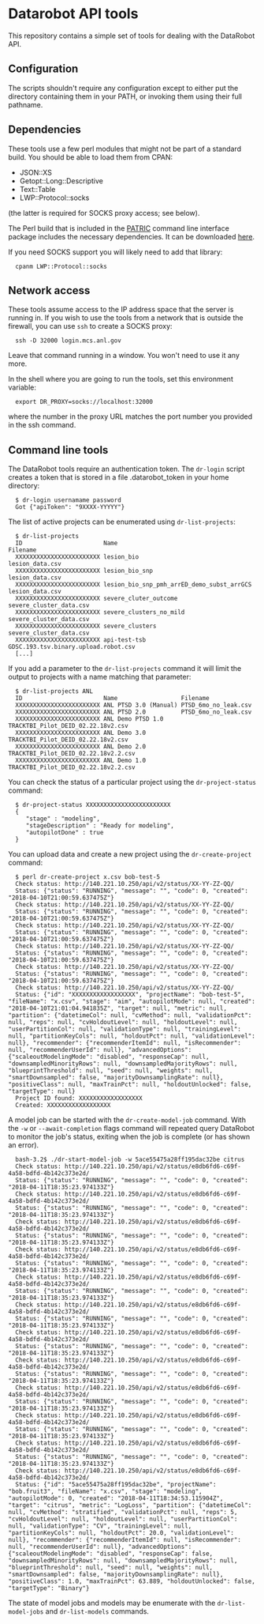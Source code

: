 # Datarobot API tools

This repository contains a simple set of tools for dealing with the DataRobot API.

## Configuration

The scripts shouldn't require any configuration except to either put the directory containing
them in your PATH, or invoking them using their full pathname.

## Dependencies

These tools use a few perl modules that might not be part of a standard build. You should
be able to load them from CPAN:

-  JSON::XS
-  Getopt::Long::Descriptive
-  Text::Table
-  LWP::Protocol::socks

(the latter is required for SOCKS proxy access; see below).

The Perl build that is included in the [PATRIC](https://patricbrc.org) command line interface 
package includes the necessary dependencies. It can be downloaded 
[here](https://github.com/PATRIC3/PATRIC-distribution/releases). 

If you need SOCKS support you will likely need to add that library:

```
  cpanm LWP::Protocol::socks
```

## Network access

These tools assume access to the IP address space that the server is running in. If
you wish to use the tools from a network that is outside the firewall, you can 
use `ssh` to create a SOCKS proxy:

```
  ssh -D 32000 login.mcs.anl.gov
```

Leave that command running in a window. You won't need to use it any more.

In the shell where you are going to run the tools, set this environment variable:

```
  export DR_PROXY=socks://localhost:32000
```

where the number in the proxy URL matches the port number you provided in the ssh command.


## Command line tools

The DataRobot tools require an authentication token. The `dr-login` script creates
a token that is stored in a file .datarobot_token in your home directory:

```
  $ dr-login usernamame password
  Got {"apiToken": "9XXXX-YYYYY"}
```

The list of active projects can be enumerated using `dr-list-projects`:

```
  $ dr-list-projects
  ID                       Name                                       Filename
  XXXXXXXXXXXXXXXXXXXXXXXX lesion_bio                                 lesion_data.csv
  XXXXXXXXXXXXXXXXXXXXXXXX lesion_bio_snp                             lesion_data.csv
  XXXXXXXXXXXXXXXXXXXXXXXX lesion_bio_snp_pmh_arrED_demo_subst_arrGCS lesion_data.csv
  XXXXXXXXXXXXXXXXXXXXXXXX severe_cluter_outcome                      severe_cluster_data.csv
  XXXXXXXXXXXXXXXXXXXXXXXX severe_clusters_no_mild                    severe_cluster_data.csv
  XXXXXXXXXXXXXXXXXXXXXXXX severe_clusters                            severe_cluster_data.csv
  XXXXXXXXXXXXXXXXXXXXXXXX api-test-tsb                               GDSC.193.tsv.binary.upload.robot.csv
  [...]
```

If you add a parameter to the `dr-list-projects` command it will limit the output to projects
with a name matching that parameter:

```
  $ dr-list-projects ANL
  ID                       Name                  Filename
  XXXXXXXXXXXXXXXXXXXXXXXX ANL PTSD 3.0 (Manual) PTSD_6mo_no_leak.csv
  XXXXXXXXXXXXXXXXXXXXXXXX ANL PTSD 2.0          PTSD_6mo_no_leak.csv
  XXXXXXXXXXXXXXXXXXXXXXXX ANL Demo PTSD 1.0     TRACKTBI_Pilot_DEID_02.22.18v2.csv
  XXXXXXXXXXXXXXXXXXXXXXXX ANL Demo 3.0          TRACKTBI_Pilot_DEID_02.22.18v2.csv
  XXXXXXXXXXXXXXXXXXXXXXXX ANL Demo 2.0          TRACKTBI_Pilot_DEID_02.22.18v2.2.csv
  XXXXXXXXXXXXXXXXXXXXXXXX ANL Demo 1.0          TRACKTBI_Pilot_DEID_02.22.18v2.2.csv
```

You can check the status of a particular project using the `dr-project-status` command:

```
  $ dr-project-status XXXXXXXXXXXXXXXXXXXXXXXX 
  {
     "stage" : "modeling",
     "stageDescription" : "Ready for modeling",
     "autopilotDone" : true
  }
```

You can upload data and create a new project using the `dr-create-project` command:

```
  $ perl dr-create-project x.csv bob-test-5
  Check status: http://140.221.10.250/api/v2/status/XX-YY-ZZ-QQ/
  Status: {"status": "RUNNING", "message": "", "code": 0, "created": "2018-04-10T21:00:59.637475Z"}
  Check status: http://140.221.10.250/api/v2/status/XX-YY-ZZ-QQ/
  Status: {"status": "RUNNING", "message": "", "code": 0, "created": "2018-04-10T21:00:59.637475Z"}
  Check status: http://140.221.10.250/api/v2/status/XX-YY-ZZ-QQ/
  Status: {"status": "RUNNING", "message": "", "code": 0, "created": "2018-04-10T21:00:59.637475Z"}
  Check status: http://140.221.10.250/api/v2/status/XX-YY-ZZ-QQ/
  Status: {"status": "RUNNING", "message": "", "code": 0, "created": "2018-04-10T21:00:59.637475Z"}
  Check status: http://140.221.10.250/api/v2/status/XX-YY-ZZ-QQ/
  Status: {"status": "RUNNING", "message": "", "code": 0, "created": "2018-04-10T21:00:59.637475Z"}
  Check status: http://140.221.10.250/api/v2/status/XX-YY-ZZ-QQ/
  Status: {"id": "XXXXXXXXXXXXXXXXXX", "projectName": "bob-test-5", "fileName": "x.csv", "stage": "aim", "autopilotMode": null, "created": "2018-04-10T21:01:04.941835Z", "target": null, "metric": null, "partition": {"datetimeCol": null, "cvMethod": null, "validationPct": null, "reps": null, "cvHoldoutLevel": null, "holdoutLevel": null, "userPartitionCol": null, "validationType": null, "trainingLevel": null, "partitionKeyCols": null, "holdoutPct": null, "validationLevel": null}, "recommender": {"recommenderItemId": null, "isRecommender": null, "recommenderUserId": null}, "advancedOptions": {"scaleoutModelingMode": "disabled", "responseCap": null, "downsampledMinorityRows": null, "downsampledMajorityRows": null, "blueprintThreshold": null, "seed": null, "weights": null, "smartDownsampled": false, "majorityDownsamplingRate": null}, "positiveClass": null, "maxTrainPct": null, "holdoutUnlocked": false, "targetType": null}
  Project ID found: XXXXXXXXXXXXXXXXXX
  Created: XXXXXXXXXXXXXXXXXX
```

A model job can be started with the `dr-create-model-job` command. With the `-w` or `--await-completion` flags
command will repeated query DataRobot to monitor the job's status, exiting when the job is complete
(or has shown an error).

```
  bash-3.2$ ./dr-start-model-job -w 5ace55475a28ff195dac32be citrus
  Check status: http://140.221.10.250/api/v2/status/e8db6fd6-c69f-4a58-bdfd-4b142c373e2d/
  Status: {"status": "RUNNING", "message": "", "code": 0, "created": "2018-04-11T18:35:23.974133Z"}
  Check status: http://140.221.10.250/api/v2/status/e8db6fd6-c69f-4a58-bdfd-4b142c373e2d/
  Status: {"status": "RUNNING", "message": "", "code": 0, "created": "2018-04-11T18:35:23.974133Z"}
  Check status: http://140.221.10.250/api/v2/status/e8db6fd6-c69f-4a58-bdfd-4b142c373e2d/
  Status: {"status": "RUNNING", "message": "", "code": 0, "created": "2018-04-11T18:35:23.974133Z"}
  Check status: http://140.221.10.250/api/v2/status/e8db6fd6-c69f-4a58-bdfd-4b142c373e2d/
  Status: {"status": "RUNNING", "message": "", "code": 0, "created": "2018-04-11T18:35:23.974133Z"}
  Check status: http://140.221.10.250/api/v2/status/e8db6fd6-c69f-4a58-bdfd-4b142c373e2d/
  Status: {"status": "RUNNING", "message": "", "code": 0, "created": "2018-04-11T18:35:23.974133Z"}
  Check status: http://140.221.10.250/api/v2/status/e8db6fd6-c69f-4a58-bdfd-4b142c373e2d/
  Status: {"status": "RUNNING", "message": "", "code": 0, "created": "2018-04-11T18:35:23.974133Z"}
  Check status: http://140.221.10.250/api/v2/status/e8db6fd6-c69f-4a58-bdfd-4b142c373e2d/
  Status: {"status": "RUNNING", "message": "", "code": 0, "created": "2018-04-11T18:35:23.974133Z"}
  Check status: http://140.221.10.250/api/v2/status/e8db6fd6-c69f-4a58-bdfd-4b142c373e2d/
  Status: {"status": "RUNNING", "message": "", "code": 0, "created": "2018-04-11T18:35:23.974133Z"}
  Check status: http://140.221.10.250/api/v2/status/e8db6fd6-c69f-4a58-bdfd-4b142c373e2d/
  Status: {"status": "RUNNING", "message": "", "code": 0, "created": "2018-04-11T18:35:23.974133Z"}
  Check status: http://140.221.10.250/api/v2/status/e8db6fd6-c69f-4a58-bdfd-4b142c373e2d/
  Status: {"status": "RUNNING", "message": "", "code": 0, "created": "2018-04-11T18:35:23.974133Z"}
  Check status: http://140.221.10.250/api/v2/status/e8db6fd6-c69f-4a58-bdfd-4b142c373e2d/
  Status: {"status": "RUNNING", "message": "", "code": 0, "created": "2018-04-11T18:35:23.974133Z"}
  Check status: http://140.221.10.250/api/v2/status/e8db6fd6-c69f-4a58-bdfd-4b142c373e2d/
  Status: {"id": "5ace55475a28ff195dac32be", "projectName": "bob.fruit3", "fileName": "x.csv", "stage": "modeling", "autopilotMode": 0, "created": "2018-04-11T18:34:53.115904Z", "target": "citrus", "metric": "LogLoss", "partition": {"datetimeCol": null, "cvMethod": "stratified", "validationPct": null, "reps": 5, "cvHoldoutLevel": null, "holdoutLevel": null, "userPartitionCol": null, "validationType": "CV", "trainingLevel": null, "partitionKeyCols": null, "holdoutPct": 20.0, "validationLevel": null}, "recommender": {"recommenderItemId": null, "isRecommender": null, "recommenderUserId": null}, "advancedOptions": {"scaleoutModelingMode": "disabled", "responseCap": false, "downsampledMinorityRows": null, "downsampledMajorityRows": null, "blueprintThreshold": null, "seed": null, "weights": null, "smartDownsampled": false, "majorityDownsamplingRate": null}, "positiveClass": 1.0, "maxTrainPct": 63.889, "holdoutUnlocked": false, "targetType": "Binary"}
```  

The state of model jobs and models may be enumerate with the `dr-list-model-jobs` and `dr-list-models` commands.